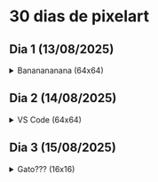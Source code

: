 # 30 dias de pixelart

## Dia 1 (13/08/2025)

<details>
    <summary>Bananananana (64x64)</summary> 
    <img src="dia01/banana/banana.png">
</details>

## Dia 2 (14/08/2025)

<details>
    <summary>VS Code (64x64)</summary> 
    <img title="1.0" src="dia02/vscode/vscode1.0.png">
    <img title="2.0" src="dia02/vscode/vscode2.0.png">
    <!-- <img title="2.0 com borda" src="dia02/vscode/vscode2.0_borda.png"> -->
</details>

## Dia 3 (15/08/2025)

<details>
    <summary>Gato??? (16x16)</summary> 
    <img title="1.0" src="dia03/gato.png">
</details>